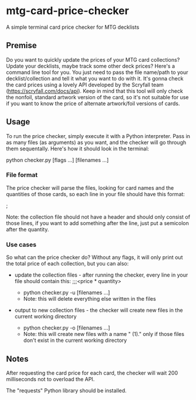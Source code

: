 # mtg-card-price-checker

A simple terminal card price checker for MTG decklists

## Premise

Do you want to quickly update the prices of your MTG card collections? Update your decklists, maybe track some other deck prices? Here's a command line tool for you.
You just need to pass the file name/path to your decklist/collection and tell it what you want to do with it. It's gonna check the card prices using a lovely API developed by the Scryfall team (https://scryfall.com/docs/api). Keep in mind that this tool will only check the nonfoil, standard artwork version of the card, so it's not suitable for use if you want to know the price of alternate artwork/foil versions of cards.

## Usage

To run the price checker, simply execute it with a Python interpreter. Pass in as many files (as arguments) as you want, and the checker will go through them sequentally. Here's how it should look in the terminal:

python checker.py [flags ...] [filenames ...]

### File format

The price checker will parse the files, looking for card names and the quantities of those cards, so each line in your file should have this format:

<card name>;<quantity>

Note: the collection file should not have a header and should only consist of those lines, if you want to add something after the line, just put a semicolon after the quantity.

### Use cases

So what can the price checker do? Without any flags, it will only print out the total price of each collection, but you can also:

* update the collection files - after running the checker, every line in your file should contain this: <card name>;<quantity>;<card price>;<price * quantity>
  - python checker.py -u [filenames ...]
  - Note: this will delete everything else written in the files

* output to new collection files - the checker will create new files in the current working directory
  - python checker.py -o [filenames ...]
  - Note: this will create new files with a name "<previous file name> (1).<extension>" only if those files don't exist in the current working directory

## Notes

After requesting the card price for each card, the checker will wait 200 milliseconds not to overload the API.

The "requests" Python library should be installed.
